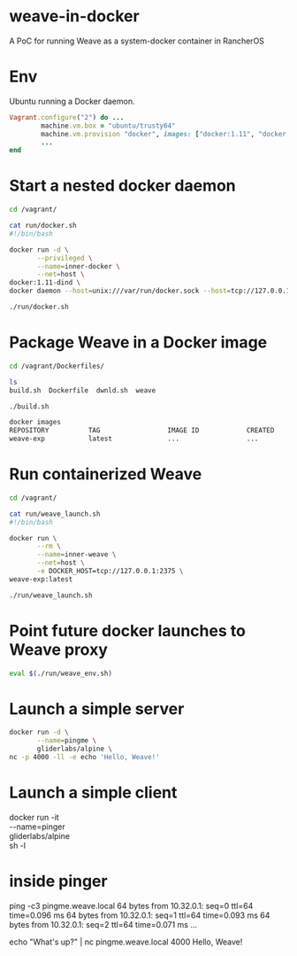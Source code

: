 # weave-in-docker
A PoC for running Weave as a system-docker container in RancherOS

# Env
Ubuntu running a Docker daemon.
```ruby
Vagrant.configure("2") do ...
        machine.vm.box = "ubuntu/trusty64"
        machine.vm.provision "docker", images: ["docker:1.11", "docker:1.11-dind"]
        ...
end
```

# Start a nested docker daemon
```bash
cd /vagrant/

cat run/docker.sh 
#!/bin/bash

docker run -d \
       --privileged \
       --name=inner-docker \
       --net=host \
docker:1.11-dind \
docker daemon --host=unix:///var/run/docker.sock --host=tcp://127.0.0.1:2375 --storage-driver=vfs

./run/docker.sh
```

# Package Weave in a Docker image
```bash
cd /vagrant/Dockerfiles/

ls
build.sh  Dockerfile  dwnld.sh  weave

./build.sh

docker images
REPOSITORY          TAG                 IMAGE ID            CREATED             VIRTUAL SIZE
weave-exp           latest              ...                 ...                 ...
```

# Run containerized Weave
```bash
cd /vagrant/

cat run/weave_launch.sh 
#!/bin/bash

docker run \
       --rm \
       --name=inner-weave \
       --net=host \
       -e DOCKER_HOST=tcp://127.0.0.1:2375 \
weave-exp:latest

./run/weave_launch.sh
```

# Point future docker launches to Weave proxy
```bash
eval $(./run/weave_env.sh)
```

# Launch a simple server
```bash
docker run -d \
       --name=pingme \
       gliderlabs/alpine \
nc -p 4000 -ll -e echo 'Hello, Weave!'
```

# Launch a simple client
docker run -it \
       --name=pinger \
       gliderlabs/alpine \
sh -l

# inside pinger
ping -c3 pingme.weave.local
64 bytes from 10.32.0.1: seq=0 ttl=64 time=0.096 ms
64 bytes from 10.32.0.1: seq=1 ttl=64 time=0.093 ms
64 bytes from 10.32.0.1: seq=2 ttl=64 time=0.071 ms
...

echo "What's up?" | nc pingme.weave.local 4000
Hello, Weave!
```
